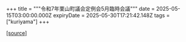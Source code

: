 +++
title = """令和7年栗山町議会定例会5月臨時会議"""
date = 2025-05-15T03:00:00.000Z
expiryDate = 2025-05-30T17:21:42.148Z
tags = ["kuriyama"]
+++


[[source]](https://www.town.kuriyama.hokkaido.jp/site/gikai/31787.html)
